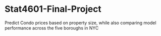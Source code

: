 # Stat4601-Final-Project
Predict Condo prices based on property size, while also comparing model performance across the five boroughs in NYC
